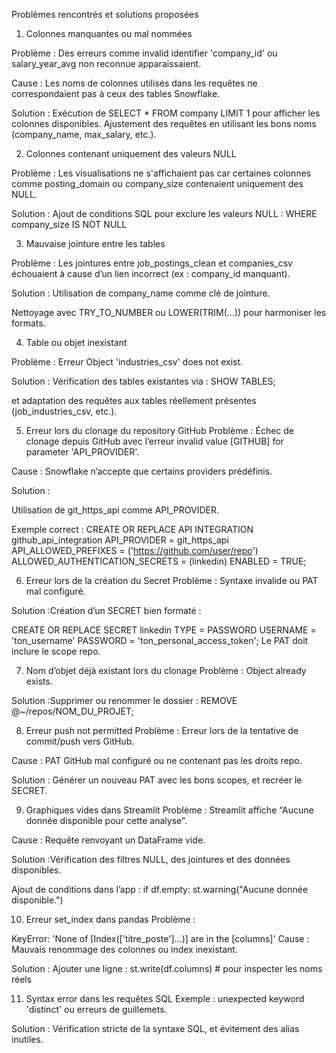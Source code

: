  Problèmes rencontrés et solutions proposées

1. Colonnes manquantes ou mal nommées

Problème : Des erreurs comme invalid identifier 'company_id' ou salary_year_avg non reconnue apparaissaient.

Cause : Les noms de colonnes utilisés dans les requêtes ne correspondaient pas à ceux des tables Snowflake.

Solution : Exécution de SELECT * FROM company LIMIT 1 pour afficher les colonnes disponibles. Ajustement des requêtes en utilisant les bons noms (company_name, max_salary, etc.).


 2. Colonnes contenant uniquement des valeurs NULL

Problème : Les visualisations ne s'affichaient pas car certaines colonnes comme posting_domain ou company_size contenaient uniquement des NULL.

Solution : Ajout de conditions SQL pour exclure les valeurs NULL :
WHERE company_size IS NOT NULL

3. Mauvaise jointure entre les tables

Problème : Les jointures entre job_postings_clean et companies_csv échouaient à cause d’un lien incorrect (ex : company_id manquant).

Solution :
Utilisation de company_name comme clé de jointure.

Nettoyage avec TRY_TO_NUMBER ou LOWER(TRIM(...)) pour harmoniser les formats.

4. Table ou objet inexistant

Problème : Erreur Object 'industries_csv' does not exist.

Solution : Vérification des tables existantes via :
SHOW TABLES;

et adaptation des requêtes aux tables réellement présentes (job_industries_csv, etc.).

5. Erreur lors du clonage du repository GitHub
Problème : Échec de clonage depuis GitHub avec l’erreur invalid value [GITHUB] for parameter 'API_PROVIDER'.

Cause : Snowflake n’accepte que certains providers prédéfinis.

Solution :

Utilisation de git_https_api comme API_PROVIDER.

Exemple correct :
CREATE OR REPLACE API INTEGRATION github_api_integration
  API_PROVIDER = git_https_api
  API_ALLOWED_PREFIXES = ('https://github.com/user/repo')
  ALLOWED_AUTHENTICATION_SECRETS = (linkedin)
  ENABLED = TRUE;

6. Erreur lors de la création du Secret
Problème : Syntaxe invalide ou PAT mal configuré.

Solution :Création d’un SECRET bien formaté :

CREATE OR REPLACE SECRET linkedin
  TYPE = PASSWORD
  USERNAME = 'ton_username'
  PASSWORD = 'ton_personal_access_token';
Le PAT doit inclure le scope repo.

7. Nom d’objet déjà existant lors du clonage
Problème : Object already exists.

Solution :Supprimer ou renommer le dossier :
REMOVE @~/repos/NOM_DU_PROJET;

8. Erreur push not permitted
Problème : Erreur lors de la tentative de commit/push vers GitHub.

Cause : PAT GitHub mal configuré ou ne contenant pas les droits repo.

Solution : Générer un nouveau PAT avec les bons scopes, et recréer le SECRET.

9. Graphiques vides dans Streamlit
Problème : Streamlit affiche “Aucune donnée disponible pour cette analyse”.

Cause : Requête renvoyant un DataFrame vide.

Solution :Vérification des filtres NULL, des jointures et des données disponibles.

Ajout de conditions dans l’app :
if df.empty:
    st.warning("Aucune donnée disponible.")

10. Erreur set_index dans pandas
Problème :

KeyError: 'None of [Index(['titre_poste']...)] are in the [columns]'
Cause : Mauvais renommage des colonnes ou index inexistant.

Solution : Ajouter une ligne :
st.write(df.columns)  # pour inspecter les noms réels

11. Syntax error dans les requêtes SQL
Exemple : unexpected keyword 'distinct' ou erreurs de guillemets.

Solution : Vérification stricte de la syntaxe SQL, et évitement des alias inutiles.